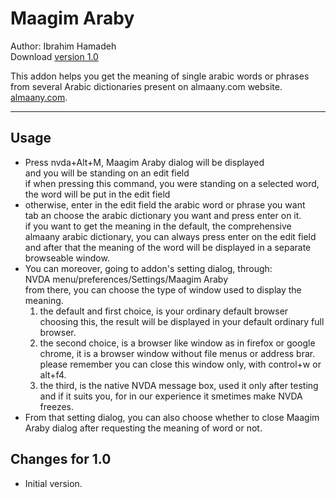 # Maagim Araby #

Author: Ibrahim Hamadeh  
Download [version 1.0][1]  

This addon helps you get the meaning of single arabic words or phrases  
from several Arabic dictionaries present on almaany.com website.  
[almaany.com](https://www.almaany.com/ar/dict/ar-ar/).  

***

## Usage

*	Press nvda+Alt+M, Maagim Araby dialog will be displayed  
and you will be standing on an edit field  
if when pressing this command, you were standing on a selected word, the word will be put in the edit field  
*	otherwise, enter in the edit field the arabic word or phrase you want  
tab an choose the arabic dictionary you want and press enter on it.  
if you want to get the meaning in the default, the comprehensive almaany arabic dictionary, you can always press enter on the edit field and after that the meaning of the word will be displayed in a separate browseable window.  
*	You can moreover, going to addon's setting dialog, through:  
NVDA menu/preferences/Settings/Maagim Araby  
from there, you can choose the type of window used to display the meaning.  
	1.	the default and first choice, is your ordinary default browser  
choosing this, the result will be displayed in your default ordinary full browser.  
	2.	the  second choice, is a browser like window as in firefox or google chrome, it is a browser window without file menus or address brar.  
please remember you can close this window only, with control+w or alt+f4.  
	3.	the third, is the native NVDA message box, used it only after testing and if it suits you, for in our experience it smetimes make NVDA freezes.  
*	From that setting dialog, you can also choose whether to close Maagim Araby dialog after requesting the meaning of word or not.  
 
## Changes for 1.0 ##

*	Initial version.

[1]: https://github.com/ibrahim-s/maagimAraby/releases/download/1.0/maagimAraby-1.0.nvda-addon